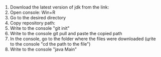 1) Download the latest version of jdk from the link:
2) Open console: Win+R
3) Go to the desired directory
4) Copy repository path: 
5) Write to the console "git init"
6) Write to the console git pull and paste the copied path
7) In the console, go to the folder where the files were downloaded (цrite to the console "cd the path to the file")
8) Write to the console "java Main"
